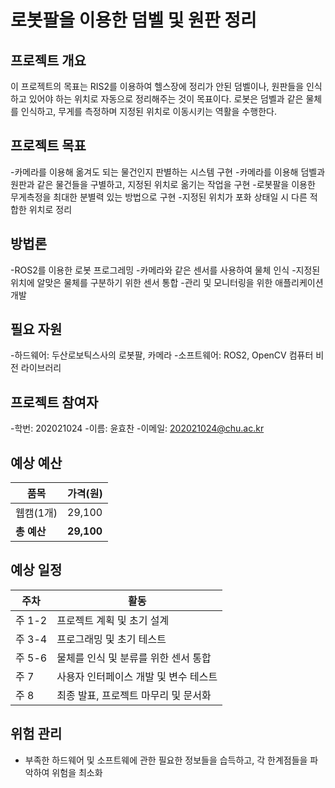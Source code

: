 # 로봇팔을 이용한 덤벨 및 원판 정리

## 프로젝트 개요
이 프로젝트의 목표는 RIS2를 이용하여 헬스장에 정리가 안된 덤벨이나, 원판들을 인식하고 있어야 하는 위치로 자동으로 정리해주는 것이 목표이다.
로봇은 덤벨과 같은 물체를 인식하고, 무게를 측정하며 지정된 위치로 이동시키는 역활을 수행한다.

## 프로젝트 목표
-카메라를 이용해 옮겨도 되는 물건인지 판별하는 시스템 구현
-카메라를 이용해 덤벨과 원판과 같은 물건들을 구별하고, 지정된 위치로 옮기는 작업을 구현
-로봇팔을 이용한 무게측정을 최대한 분별력 있는 방법으로 구현
-지정된 위치가 포화 상태일 시 다른 적합한 위치로 정리

## 방법론
-ROS2를 이용한 로봇 프로그레밍
-카메라와 같은 센서를 사용하여 물체 인식
-지정된 위치에 알맞은 물체를 구분하기 위한 센서 통합
-관리 및 모니터링을 위한 애플리케이션 개발

## 필요 자원
-하드웨어: 두산로보틱스사의 로봇팔, 카메라
-소프트웨어: ROS2, OpenCV 컴퓨터 비전 라이브러리

## 프로젝트 참여자
-학번: 202021024
-이름: 윤효찬
-이메일: 202021024@chu.ac.kr

## 예상 예산
| 품목              | 가격(원)   |
| ----------------- | ---------- |
| 웹캠(1개)              | 29,100     |
| **총 예산**       | **29,100** |

## 예상 일정
| 주차   | 활동                                  |
| ------ | ------------------------------------- |
| 주 1-2 | 프로젝트 계획 및 초기 설계            |
| 주 3-4 | 프로그래밍 및 초기 테스트        |
| 주 5-6 | 물체를 인식 및 분류를 위한 센서 통합    |
| 주 7   | 사용자 인터페이스 개발 및 변수 테스트 |
| 주 8   | 최종 발표, 프로젝트 마무리 및 문서화  |

## 위험 관리
- 부족한 하드웨어 및 소프트웨에 관한 필요한 정보들을 습득하고, 각 한계점들을 파악하여 위험을 최소화
